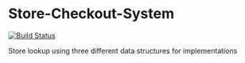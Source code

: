 # Store-Checkout-System 
[![Build Status](https://travis-ci.com/adv3006/Store-Checkout-System.svg?token=u2SJCaqsHMs5vGCjvbZp&branch=master)](https://travis-ci.com/adv3006/Store-Checkout-System)

Store lookup using three different data structures for implementations
